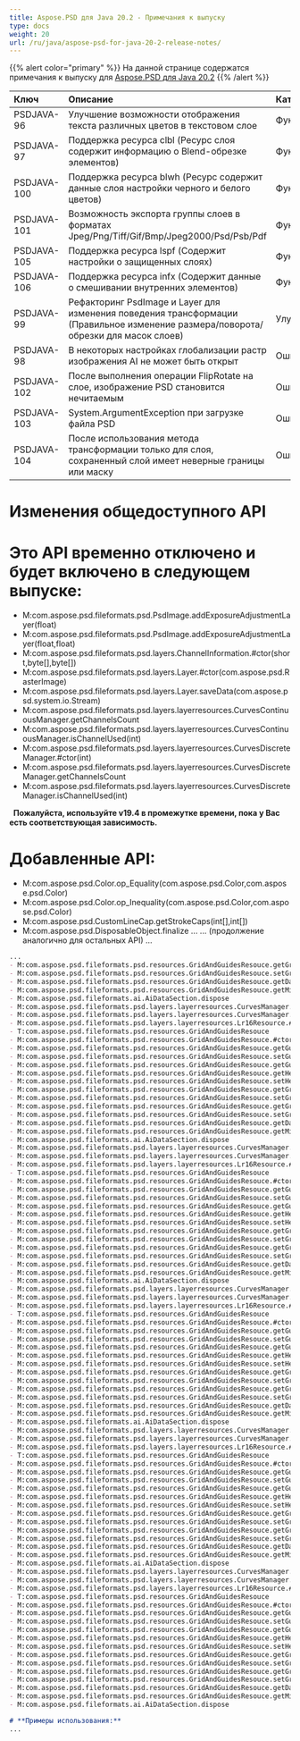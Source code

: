 ```yaml
---
title: Aspose.PSD для Java 20.2 - Примечания к выпуску
type: docs
weight: 20
url: /ru/java/aspose-psd-for-java-20-2-release-notes/
---
```


{{% alert color="primary" %}} На данной странице содержатся примечания к выпуску для [Aspose.PSD для Java 20.2](https://downloads.aspose.com/psd/java/new-releases/aspose.psd-for-java-20.2/) {{% /alert %}} 

|**Ключ**|**Описание**|**Категория**|
| :- | :- | :- |
|PSDJAVA-96|Улучшение возможности отображения текста различных цветов в текстовом слое|Функциональность|
|PSDJAVA-97|Поддержка ресурса clbl (Ресурс слоя содержит информацию о Blend-обрезке элементов)|Функциональность|
|PSDJAVA-100|Поддержка ресурса blwh (Ресурс содержит данные слоя настройки черного и белого цветов)|Функциональность|
|PSDJAVA-101|Возможность экспорта группы слоев в форматах Jpeg/Png/Tiff/Gif/Bmp/Jpeg2000/Psd/Psb/Pdf|Функциональность|
|PSDJAVA-105|Поддержка ресурса lspf (Содержит настройки о защищенных слоях)|Функциональность|
|PSDJAVA-106|Поддержка ресурса infx (Содержит данные о смешивании внутренних элементов)|Функциональность|
|PSDJAVA-99|Рефакторинг PsdImage и Layer для изменения поведения трансформации (Правильное изменение размера/поворота/обрезки для масок слоев)|Улучшение|
|PSDJAVA-98|В некоторых настройках глобализации растр изображения AI не может быть открыт|Ошибка|
|PSDJAVA-102|После выполнения операции FlipRotate на слое, изображение PSD становится нечитаемым|Ошибка|
|PSDJAVA-103|System.ArgumentException при загрузке файла PSD|Ошибка|
|PSDJAVA-104|После использования метода трансформации только для слоя, сохраненный слой имеет неверные границы или маску|Ошибка|

# **Изменения общедоступного API**
# **Это API временно отключено и будет включено в следующем выпуске:**
- M:com.aspose.psd.fileformats.psd.PsdImage.addExposureAdjustmentLayer(float)
- M:com.aspose.psd.fileformats.psd.PsdImage.addExposureAdjustmentLayer(float,float)
- M:com.aspose.psd.fileformats.psd.layers.ChannelInformation.#ctor(short,byte[],byte[])
- M:com.aspose.psd.fileformats.psd.layers.Layer.#ctor(com.aspose.psd.RasterImage)
- M:com.aspose.psd.fileformats.psd.layers.Layer.saveData(com.aspose.psd.system.io.Stream)
- M:com.aspose.psd.fileformats.psd.layers.layerresources.CurvesContinuousManager.getChannelsCount
- M:com.aspose.psd.fileformats.psd.layers.layerresources.CurvesContinuousManager.isChannelUsed(int)
- M:com.aspose.psd.fileformats.psd.layers.layerresources.CurvesDiscreteManager.#ctor(int)
- M:com.aspose.psd.fileformats.psd.layers.layerresources.CurvesDiscreteManager.getChannelsCount
- M:com.aspose.psd.fileformats.psd.layers.layerresources.CurvesDiscreteManager.isChannelUsed(int)

` `**Пожалуйста, используйте v19.4 в промежутке времени, пока у Вас есть соответствующая зависимость.**
# **Добавленные API:**
- M:com.aspose.psd.Color.op_Equality(com.aspose.psd.Color,com.aspose.psd.Color)
- M:com.aspose.psd.Color.op_Inequality(com.aspose.psd.Color,com.aspose.psd.Color)
- M:com.aspose.psd.CustomLineCap.getStrokeCaps(int[],int[])
- M:com.aspose.psd.DisposableObject.finalize
...
... (продолжение аналогично для остальных API)
...

```markdown
...
- M:com.aspose.psd.fileformats.psd.resources.GridAndGuidesResouce.getGridCycleY
- M:com.aspose.psd.fileformats.psd.resources.GridAndGuidesResouce.setGridCycleY(int)
- M:com.aspose.psd.fileformats.psd.resources.GridAndGuidesResouce.getDataSize
- M:com.aspose.psd.fileformats.psd.resources.GridAndGuidesResouce.getMinimalVersion
- M:com.aspose.psd.fileformats.ai.AiDataSection.dispose
- M:com.aspose.psd.fileformats.psd.layers.layerresources.CurvesManager.isChannelUsed(int)
- M:com.aspose.psd.fileformats.psd.layers.layerresources.CurvesManager.getChannelsCount
- M:com.aspose.psd.fileformats.psd.layers.layerresources.Lr16Resource.#ctor(int)
- T:com.aspose.psd.fileformats.psd.resources.GridAndGuidesResouce
- M:com.aspose.psd.fileformats.psd.resources.GridAndGuidesResouce.#ctor
- M:com.aspose.psd.fileformats.psd.resources.GridAndGuidesResouce.getGuides
- M:com.aspose.psd.fileformats.psd.resources.GridAndGuidesResouce.setGuides(com.aspose.psd.fileformats.psd.resources.GuideResource[])
- M:com.aspose.psd.fileformats.psd.resources.GridAndGuidesResouce.getGuideCount
- M:com.aspose.psd.fileformats.psd.resources.GridAndGuidesResouce.getHeaderVersion
- M:com.aspose.psd.fileformats.psd.resources.GridAndGuidesResouce.setHeaderVersion(int)
- M:com.aspose.psd.fileformats.psd.resources.GridAndGuidesResouce.getGridCycleX
- M:com.aspose.psd.fileformats.psd.resources.GridAndGuidesResouce.setGridCycleX(int)
- M:com.aspose.psd.fileformats.psd.resources.GridAndGuidesResouce.getGridCycleY
- M:com.aspose.psd.fileformats.psd.resources.GridAndGuidesResouce.setGridCycleY(int)
- M:com.aspose.psd.fileformats.psd.resources.GridAndGuidesResouce.getDataSize
- M:com.aspose.psd.fileformats.psd.resources.GridAndGuidesResouce.getMinimalVersion
- M:com.aspose.psd.fileformats.ai.AiDataSection.dispose
- M:com.aspose.psd.fileformats.psd.layers.layerresources.CurvesManager.isChannelUsed(int)
- M:com.aspose.psd.fileformats.psd.layers.layerresources.CurvesManager.getChannelsCount
- M:com.aspose.psd.fileformats.psd.layers.layerresources.Lr16Resource.#ctor(int)
- T:com.aspose.psd.fileformats.psd.resources.GridAndGuidesResouce
- M:com.aspose.psd.fileformats.psd.resources.GridAndGuidesResouce.#ctor
- M:com.aspose.psd.fileformats.psd.resources.GridAndGuidesResouce.getGuides
- M:com.aspose.psd.fileformats.psd.resources.GridAndGuidesResouce.setGuides(com.aspose.psd.fileformats.psd.resources.GuideResource[])
- M:com.aspose.psd.fileformats.psd.resources.GridAndGuidesResouce.getGuideCount
- M:com.aspose.psd.fileformats.psd.resources.GridAndGuidesResouce.getHeaderVersion
- M:com.aspose.psd.fileformats.psd.resources.GridAndGuidesResouce.setHeaderVersion(int)
- M:com.aspose.psd.fileformats.psd.resources.GridAndGuidesResouce.getGridCycleX
- M:com.aspose.psd.fileformats.psd.resources.GridAndGuidesResouce.setGridCycleX(int)
- M:com.aspose.psd.fileformats.psd.resources.GridAndGuidesResouce.getGridCycleY
- M:com.aspose.psd.fileformats.psd.resources.GridAndGuidesResouce.setGridCycleY(int)
- M:com.aspose.psd.fileformats.psd.resources.GridAndGuidesResouce.getDataSize
- M:com.aspose.psd.fileformats.psd.resources.GridAndGuidesResouce.getMinimalVersion
- M:com.aspose.psd.fileformats.ai.AiDataSection.dispose
- M:com.aspose.psd.fileformats.psd.layers.layerresources.CurvesManager.isChannelUsed(int)
- M:com.aspose.psd.fileformats.psd.layers.layerresources.CurvesManager.getChannelsCount
- M:com.aspose.psd.fileformats.psd.layers.layerresources.Lr16Resource.#ctor(int)
- T:com.aspose.psd.fileformats.psd.resources.GridAndGuidesResouce
- M:com.aspose.psd.fileformats.psd.resources.GridAndGuidesResouce.#ctor
- M:com.aspose.psd.fileformats.psd.resources.GridAndGuidesResouce.getGuides
- M:com.aspose.psd.fileformats.psd.resources.GridAndGuidesResouce.setGuides(com.aspose.psd.fileformats.psd.resources.GuideResource[])
- M:com.aspose.psd.fileformats.psd.resources.GridAndGuidesResouce.getGuideCount
- M:com.aspose.psd.fileformats.psd.resources.GridAndGuidesResouce.getHeaderVersion
- M:com.aspose.psd.fileformats.psd.resources.GridAndGuidesResouce.setHeaderVersion(int)
- M:com.aspose.psd.fileformats.psd.resources.GridAndGuidesResouce.getGridCycleX
- M:com.aspose.psd.fileformats.psd.resources.GridAndGuidesResouce.setGridCycleX(int)
- M:com.aspose.psd.fileformats.psd.resources.GridAndGuidesResouce.getGridCycleY
- M:com.aspose.psd.fileformats.psd.resources.GridAndGuidesResouce.setGridCycleY(int)
- M:com.aspose.psd.fileformats.psd.resources.GridAndGuidesResouce.getDataSize
- M:com.aspose.psd.fileformats.psd.resources.GridAndGuidesResouce.getMinimalVersion
- M:com.aspose.psd.fileformats.ai.AiDataSection.dispose
- M:com.aspose.psd.fileformats.psd.layers.layerresources.CurvesManager.isChannelUsed(int)
- M:com.aspose.psd.fileformats.psd.layers.layerresources.CurvesManager.getChannelsCount
- M:com.aspose.psd.fileformats.psd.layers.layerresources.Lr16Resource.#ctor(int)
- T:com.aspose.psd.fileformats.psd.resources.GridAndGuidesResouce
- M:com.aspose.psd.fileformats.psd.resources.GridAndGuidesResouce.#ctor
- M:com.aspose.psd.fileformats.psd.resources.GridAndGuidesResouce.getGuides
- M:com.aspose.psd.fileformats.psd.resources.GridAndGuidesResouce.setGuides(com.aspose.psd.fileformats.psd.resources.GuideResource[])
- M:com.aspose.psd.fileformats.psd.resources.GridAndGuidesResouce.getGuideCount
- M:com.aspose.psd.fileformats.psd.resources.GridAndGuidesResouce.getHeaderVersion
- M:com.aspose.psd.fileformats.psd.resources.GridAndGuidesResouce.setHeaderVersion(int)
- M:com.aspose.psd.fileformats.psd.resources.GridAndGuidesResouce.getGridCycleX
- M:com.aspose.psd.fileformats.psd.resources.GridAndGuidesResouce.setGridCycleX(int)
- M:com.aspose.psd.fileformats.psd.resources.GridAndGuidesResouce.getGridCycleY
- M:com.aspose.psd.fileformats.psd.resources.GridAndGuidesResouce.setGridCycleY(int)
- M:com.aspose.psd.fileformats.psd.resources.GridAndGuidesResouce.getDataSize
- M:com.aspose.psd.fileformats.psd.resources.GridAndGuidesResouce.getMinimalVersion
- M:com.aspose.psd.fileformats.ai.AiDataSection.dispose
- M:com.aspose.psd.fileformats.psd.layers.layerresources.CurvesManager.isChannelUsed(int)
- M:com.aspose.psd.fileformats.psd.layers.layerresources.CurvesManager.getChannelsCount
- M:com.aspose.psd.fileformats.psd.layers.layerresources.Lr16Resource.#ctor(int)
- T:com.aspose.psd.fileformats.psd.resources.GridAndGuidesResouce
- M:com.aspose.psd.fileformats.psd.resources.GridAndGuidesResouce.#ctor
- M:com.aspose.psd.fileformats.psd.resources.GridAndGuidesResouce.getGuides
- M:com.aspose.psd.fileformats.psd.resources.GridAndGuidesResouce.setGuides(com.aspose.psd.fileformats.psd.resources.GuideResource[])
- M:com.aspose.psd.fileformats.psd.resources.GridAndGuidesResouce.getGuideCount
- M:com.aspose.psd.fileformats.psd.resources.GridAndGuidesResouce.getHeaderVersion
- M:com.aspose.psd.fileformats.psd.resources.GridAndGuidesResouce.setHeaderVersion(int)
- M:com.aspose.psd.fileformats.psd.resources.GridAndGuidesResouce.getGridCycleX
- M:com.aspose.psd.fileformats.psd.resources.GridAndGuidesResouce.setGridCycleX(int)
- M:com.aspose.psd.fileformats.psd.resources.GridAndGuidesResouce.getGridCycleY
- M:com.aspose.psd.fileformats.psd.resources.GridAndGuidesResouce.setGridCycleY(int)
- M:com.aspose.psd.fileformats.psd.resources.GridAndGuidesResouce.getDataSize
- M:com.aspose.psd.fileformats.psd.resources.GridAndGuidesResouce.getMinimalVersion
- M:com.aspose.psd.fileformats.ai.AiDataSection.dispose

# **Примеры использования:**
...
```